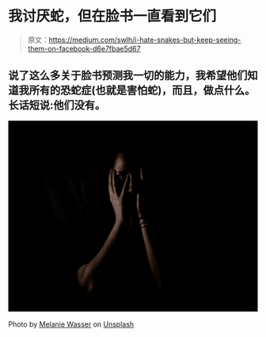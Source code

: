 # 我讨厌蛇，但在脸书一直看到它们

> 原文：<https://medium.com/swlh/i-hate-snakes-but-keep-seeing-them-on-facebook-d6e7fbae5d67>

## 说了这么多关于脸书预测我一切的能力，我希望他们知道我所有的恐蛇症(也就是害怕蛇)，而且，做点什么。长话短说:他们没有。

![](img/a61c4a1e2164f42b7ceabb52220eddca.png)

Photo by [Melanie Wasser](https://unsplash.com/@melwasser?utm_source=medium&utm_medium=referral) on [Unsplash](https://unsplash.com?utm_source=medium&utm_medium=referral)